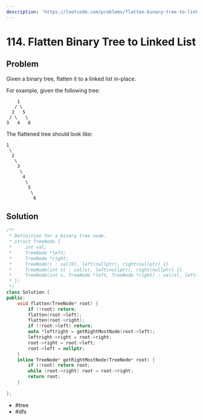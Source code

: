 ```yaml
---
description: 'https://leetcode.com/problems/flatten-binary-tree-to-linked-list/'
---
```


# 114. Flatten Binary Tree to Linked List

## Problem

Given a binary tree, flatten it to a linked list in-place.

For example, given the following tree:

```text
    1
   / \
  2   5
 / \   \
3   4   6
```

The flattened tree should look like:

```text
1
 \
  2
   \
    3
     \
      4
       \
        5
         \
          6
```

## Solution

```cpp
/**
 * Definition for a binary tree node.
 * struct TreeNode {
 *     int val;
 *     TreeNode *left;
 *     TreeNode *right;
 *     TreeNode() : val(0), left(nullptr), right(nullptr) {}
 *     TreeNode(int x) : val(x), left(nullptr), right(nullptr) {}
 *     TreeNode(int x, TreeNode *left, TreeNode *right) : val(x), left(left), right(right) {}
 * };
 */
class Solution {
public:
    void flatten(TreeNode* root) {
        if (!root) return;
        flatten(root->left);
        flatten(root->right);
        if (!root->left) return;
        auto *leftright = getRightMostNode(root->left);
        leftright->right = root->right;
        root->right = root->left;
        root->left = nullptr;
    }
    inline TreeNode* getRightMostNode(TreeNode* root) {
        if (!root) return root;
        while (root->right) root = root->right;
        return root;
    }
    
};
```

* \#tree
* \#dfs

